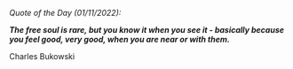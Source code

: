 *Quote of the Day (01/11/2022):*

_**The free soul is rare, but you know it when you see it - basically because you feel good, very good, when you are near or with them.**_

Charles Bukowski